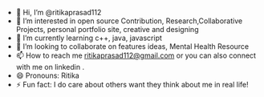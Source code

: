 - 👋 Hi, I’m @ritikaprasad112
- 👀 I’m interested in open source Contribution, Research,Collaborative Projects, personal portfolio site, creative and designing 
- 🌱 I’m currently learning  c++, java, javascript 
- 💞️ I’m looking to collaborate on features ideas, Mental Health Resource
- 📫 How to reach me ritikaprasad112@gmail.com or you can also connect with me on linkedin .
- 😄 Pronouns: Ritika
- ⚡ Fun fact: I do care about others want they think about me in real life!

<!---
ritikaprasad112/ritikaprasad112 is a ✨ special ✨ repository because its `README.md` (this file) appears on your GitHub profile.
You can click the Preview link to take a look at your changes.
--->
